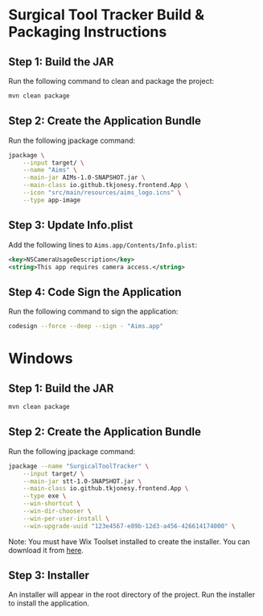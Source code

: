 # Surgical Tool Tracker Build & Packaging Instructions

## Step 1: Build the JAR
Run the following command to clean and package the project:

```sh
mvn clean package
```

## Step 2: Create the Application Bundle
Run the following jpackage command:
    
```sh
jpackage \
    --input target/ \
    --name "Aims" \
    --main-jar AIMs-1.0-SNAPSHOT.jar \
    --main-class io.github.tkjonesy.frontend.App \
    --icon "src/main/resources/aims_logo.icns" \
    --type app-image
```

## Step 3: Update Info.plist
Add the following lines to `Aims.app/Contents/Info.plist`:

```xml
<key>NSCameraUsageDescription</key>
<string>This app requires camera access.</string>
```

## Step 4: Code Sign the Application
Run the following command to sign the application:

```sh
codesign --force --deep --sign - "Aims.app"
```

# Windows

## Step 1: Build the JAR
```sh
mvn clean package
```

## Step 2: Create the Application Bundle
Run the following jpackage command:

```sh
jpackage --name "SurgicalToolTracker" \
    --input target/ \
    --main-jar stt-1.0-SNAPSHOT.jar \
    --main-class io.github.tkjonesy.frontend.App \
    --type exe \
    --win-shortcut \
    --win-dir-chooser \
    --win-per-user-install \
    --win-upgrade-uuid "123e4567-e89b-12d3-a456-426614174000" \
```

Note: You must have Wix Toolset installed to create the installer. You can download it from [here](https://github.com/wixtoolset/wix3/releases).

## Step 3: Installer
An installer will appear in the root directory of the project. Run the installer to install the application.